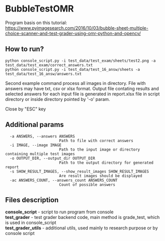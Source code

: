 # BubbleTestOMR
Program basis on this tutorial: https://www.pyimagesearch.com/2016/10/03/bubble-sheet-multiple-choice-scanner-and-test-grader-using-omr-python-and-opencv/


## How to run?
```
python console_script.py -i test_data/test_exam/sheets/test2.png -a test_data/test_exam/correct_answers.txt
python console_script.py -i test_data/test_16_answ/sheets -a test_data/test_16_answ/answers.txt
```

Second example command process all images in directory. File with answers may have txt, csv or xlsx format. Output file contating results and selected answers for each input file is generated in report.xlsx file in script directory or inside directory pointed by '-o' param.

Close by "ESC" key

## Additional params
```
  -a ANSWERS, --answers ANSWERS
                        Path to file with correct answers
  -i IMAGE, --image IMAGE
                        Path to the input image or directory containing multiple test images
  -o OUTPUT_DIR, --output_dir OUTPUT_DIR
                        Path to the output directory for generated report
  -s SHOW_RESULT_IMAGES, --show_result_images SHOW_RESULT_IMAGES
                        Are result images should be displayed
  -ac ANSWERS_COUNT, --answers_count ANSWERS_COUNT
                        Count of possible answers
```

##  Files description
<b>console_script</b> - script to run program from console </br>
<b>test_grader</b> - test grader backend code, main method is grade_test, which is used in console_script </br>
<b>test_grader_utils</b> - additional utils, used mainly to research purpose or by console script </br>

